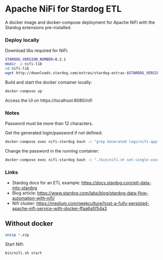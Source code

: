 # Apache NiFi for Stardog ETL

A docker image and docker-compose deployment for Apache NiFi with the Stardog extensions pre-installed.

### Deploy locally

Download libs required for NiFi:

```bash
STARDOG_VERSION_NUMBER=8.2.1
mkdir -p nifi-lib
cd nifi-lib
wget http://downloads.stardog.com/extras/stardog-extras-$STARDOG_VERSION_NUMBER.zip
```

Build and start the docker container locally:

```bash
docker-compose up
```

Access the UI on https://localhost:8080/nifi

### Notes

Password must be more than 12 characters.

Get the generated login/password if not defined:

```bash
docker-compose exec nifi-stardog bash -c "grep Generated logs/nifi-app*log"
```

Change the password in the running container:

```bash
docker-compose exec nifi-stardog bash -c "./bin/nifi.sh set-single-user-credentials admin password"
```

### Links

* Stardog docs for an ETL example: https://docs.stardog.com/etl-data-into-stardog
* Blog article: https://www.stardog.com/labs/blog/stardog-data-flow-automation-with-nifi/
* Nifi cluster: https://medium.com/geekculture/host-a-fully-persisted-apache-nifi-service-with-docker-ffaa6a5f54a3

## Without docker

```bash
unzip *.zip
```

Start Nifi:

```bash
bin/nifi.sh start
```

